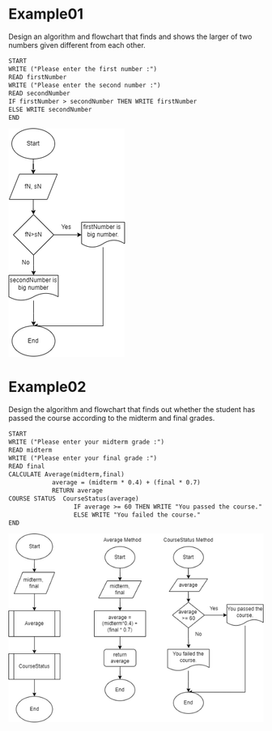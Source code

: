 <h1>Example01</h1>
<p>Design an algorithm and flowchart that finds and shows the larger of two numbers given different from each other.</p>

```
START
WRITE ("Please enter the first number :")
READ firstNumber
WRITE ("Please enter the second number :")
READ secondNumber
IF firstNumber > secondNumber THEN WRITE firstNumber
ELSE WRITE secondNumber
END
```
![Example01 Flowchart](/image/example01.png "Example01 Flowchart")

<h1>Example02</h1>
<p>Design the algorithm and flowchart that finds out whether the student has passed the course according to the midterm and final grades.</p>

```
START
WRITE ("Please enter your midterm grade :")
READ midterm
WRITE ("Please enter your final grade :")
READ final
CALCULATE Average(midterm,final)
            average = (midterm * 0.4) + (final * 0.7)
            RETURN average
COURSE STATUS  CourseStatus(average)
                  IF average >= 60 THEN WRITE "You passed the course."
                  ELSE WRITE "You failed the course."
END                  
```
![Example01 Flowchart](/image/example02.png "Example01 Flowchart")
